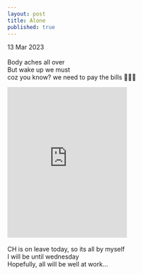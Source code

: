 ```yaml
---
layout: post
title: Alone
published: true
---
```

13 Mar 2023
<br>
<br>
Body aches all over
<br>
But wake up we must
<br>
coz you know? we need to pay the bills 🤷🏻‍♀️
<br>
<!--more-->
<iframe width="270" height="340" src="https://www.youtube.com/embed/EtNPHV-lwjw" frameborder="0" allow="accelerometer; autoplay; encrypted-media; gyroscope; picture-in-picture" allowfullscreen></iframe>
<br>
<br>
CH is on leave today, so its all by myself
<br>
I will be until wednesday
<br>
Hopefully, all will be well at work...

